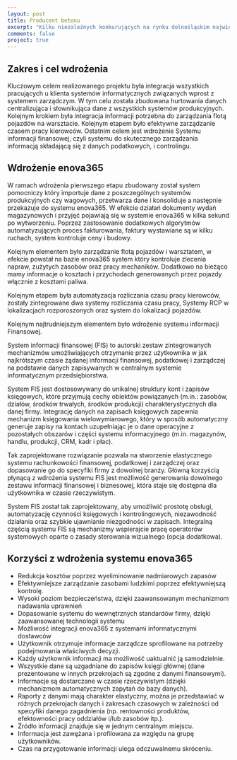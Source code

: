 ```yaml
---
layout: post
title: Producent betonu
excerpt: "Kilku niezależnych konkurujących na rynku dolnośląskim największych producentów mieszanek betonów oraz kopalń i produkcji prefabrykatów betonowych."
comments: false
project: true
---
```

## Zakres i cel wdrożenia

Kluczowym celem realizowanego projektu była integracja wszystkich pracujących u klienta systemów informatycznych związanych wprost z systemem zarządczym. W tym celu została zbudowana hurtowania danych centralizująca i słownikująca dane z wszystkich systemów produkcyjnych. Kolejnym krokiem była integracja informacji potrzebna do zarządzania flotą pojazdów na warsztacie. Kolejnym etapem było efektywne zarządzanie czasem pracy kierowców. Ostatnim celem jest wdrożenie Systemu informacji finansowej, czyli systemu do skutecznego zarządzania informacją składającą się z danych podatkowych, i controlingu.

## Wdrożenie enova365

W ramach wdrożenia pierwszego etapu zbudowany został system pomocniczy który importuje dane z poszczególnych systemów produkcyjnych czy wagowych, przetwarza dane i konsoliduje a następnie przekazuje do systemu enova365. W efekcie działań dokumenty wydań magazynowych i przyjęć pojawiają się w systemie enova365 w kilka sekund po wytworzeniu. Poprzez zastosowanie dodatkowych algorytmów automatyzujących proces fakturowania, faktury wystawiane są w kilku ruchach, system kontroluje ceny i budowy.

Kolejnym elementem było zarządzanie flotą pojazdów i warsztatem, w efekcie powstał na bazie enova365 system który kontroluje zlecenia napraw, zużytych zasobów oraz pracy mechaników. Dodatkowo na bieżąco mamy informacje o kosztach i przychodach generowanych przez pojazdy włącznie z kosztami paliwa.

Kolejnym etapem była automatyzacja rozliczania czasu pracy kierowców, zostały zintegrowane dwa systemy rozliczania czasu pracy, Systemy RCP w lokalizacjach rozporoszonych oraz system do lokalizacji pojazdów.

Kolejnym najtrudniejszym elementem było wdrożenie systemu informacji Finansowej.



System informacji finansowej (FIS) to autorski zestaw zintegrowanych mechanizmów umożliwiających otrzymanie przez użytkownika w jak najkrótszym czasie żądanej informacji finansowej, podatkowej i zarządczej na podstawie danych zapisywanych w centralnym systemie informatycznym przedsiębiorstwa.

System FIS jest dostosowywany do unikalnej struktury kont i zapisów księgowych, które przyjmują cechy obiektów powiązanych (m.in.: zasobów, działów, środków trwałych, środków produkcji) charakterystycznych dla danej firmy. Integrację danych na zapisach księgowych zapewnia mechanizm księgowania wielowymiarowego, który w sposób automatyczny generuje zapisy na kontach uzupełniając je o dane operacyjne z pozostałych obszarów i części systemu informacyjnego (m.in. magazynów, handlu, produkcji, CRM, kadr i płac).

Tak zaprojektowane rozwiązanie pozwala na stworzenie elastycznego systemu rachunkowości finansowej, podatkowej i zarządczej oraz dopasowanie go do specyfiki firmy z dowolnej branży. Główną korzyścią płynącą z wdrożenia systemu FIS jest możliwość generowania dowolnego zestawu informacji finansowej i biznesowej, która staje się dostępna dla użytkownika w czasie rzeczywistym.

System FIS został tak zaprojektowany, aby umożliwić prostotę obsługi, automatyzację czynności księgowych i kontrolingowych, niezawodność działania oraz szybkie ujawnianie niezgodności w zapisach. Integralną częścią systemu FIS są mechanizmy wspierajcie pracę operatorów systemowych oparte o zasady sterowania wizualnego (opcja dodatkowa).

##  Korzyści z wdrożenia systemu enova365

<ul>
  <li>Redukcja kosztów poprzez wyeliminowanie nadmiarowych zapasów</li>
  <li>Efektywniejsze zarządzanie zasobami ludzkimi poprzez efektywniejszą kontrolę.</li>
  <li>Wysoki poziom bezpieczeństwa, dzięki zaawansowanym mechanizmom nadawania uprawnień</li>
  <li>Dopasowanie systemu do wewnętrznych standardów firmy, dzięki zaawansowanej technologii systemu</li>
  <li>Możliwość integracji enova365 z systemami informatycznymi dostawców</li>
  <li>Użytkownik otrzymuje informacje zarządcze sprofilowane na potrzeby podejmowania właściwych decyzji.</li>
  <li>Każdy użytkownik informacji ma możliwość uaktualnić ją samodzielnie.</li>
  <li>Wszystkie dane są uzgadniane do zapisów księgi głównej (dane prezentowane w innych przekrojach są zgodne z danymi finansowymi).</li>
  <li>Informacje są dostarczane w czasie rzeczywistym (dzięki mechanizmom automatycznych zapytań do bazy danych).</li>
  <li>Raporty z danymi mają charakter elastyczny, można je przedstawiać w różnych przekrojach danych i zakresach czasowych w zależności od   specyfiki danego zagadnienia (np. rentowności produktów, efektowności pracy oddziałów i/lub zasobów itp.).</li>
  <li>Źródło informacji znajduje się w jednym centralnym miejscu.</li>
  <li>Informacja jest zawężana i profilowana za względu na grupę użytkowników.</li>
  <li>Czas na przygotowanie informacji ulega odczuwalnemu skróceniu.</li>
</ul>
